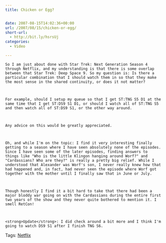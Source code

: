 ```yaml
---
title: Chicken or Egg?


date: 2007-08-15T14:02:36+00:00
url: /2007/08/15/chicken-or-egg/
short-url:
  - http://bit.ly/hsrsUj
categories:
  - Video

---
```

<div class='microid-mailto+http:sha1:d3ebf6cb01f0022954c12bbceade712c2b93dab0'>
  
    So I am just about done with Star Trek: Next Generation Season 4 through Netflix, and my understanding is that there is some overlap between that Star Trek: Deep Space 9. So my question is: Is there a particular combination that I should watch them in so that they make the most sense in the shared continuity, or does it not matter?
  
  
  
    For example, should I setup my queue so that I get ST:TNG S5 D1 at the same time that I get ST:DS9 S1 D1, or should I watch all of ST:TNG S5 and then watch all of ST:DS9 S1, or the other way around.
  
  
  
    Any advice on this would be greatly appreciated.
  
  
  
    Oh, and while I'm on the topic: I find it very interesting finally getting to a season where I have seen absolutely none of the episodes. Since I have seen some of the later episodes, finding answers to things like "Who is the little Klingon hanging around Worf?" and "Cardassians? Who are they?" is really a pretty big relief. While I understood that Alexander was Worf's son, I never really knew how that had happened and, in fact, had never seen the episode where Worf got together with the mother until I finally saw that in June or July.
  
  
  
    Though honestly I find it a bit hard to take that there had been a major bloddy war going on with the Cardassians during the entire first two years of the show and they never quite bothered to mention it. I smell RetCon!
  
  
  
    <strong>Update</strong>: I did check around a bit more and I think I'm going to watch DS9 S1 after I finish TNG S6.
  
</div>

<div class="st-post-tags">
  Tags: <a href="http://www.cavort.org/tag/netflix/" title="Netflix" rel="tag">Netflix</a><br />
</div>